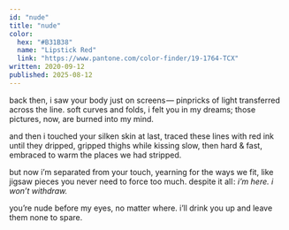 ```yaml
---
id: "nude"
title: "nude"
color:
  hex: "#B31B38"
  name: "Lipstick Red"
  link: "https://www.pantone.com/color-finder/19-1764-TCX"
written: 2020-09-12
published: 2025-08-12
---
```


back then, i saw your body just on screens —
pinpricks of light transferred across the line.
soft curves and folds, i felt you in my dreams;
those pictures, now, are burned into my mind.

and then i touched your silken skin at last,
traced these lines with red ink until they dripped,
gripped thighs while kissing slow, then hard & fast,
embraced to warm the places we had stripped.

but now i’m separated from your touch,
yearning for the ways we fit, like jigsaw
pieces you never need to force too much.
despite it all : _i’m here. i won’t withdraw._

you’re nude before my eyes, no matter where.
i’ll drink you up and leave them none to spare.